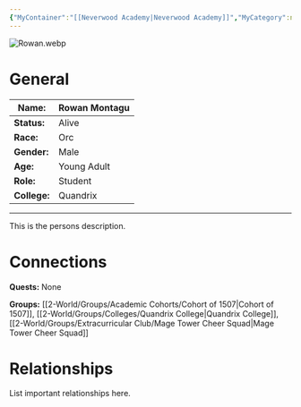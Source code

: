 ```yaml
---
{"MyContainer":"[[Neverwood Academy|Neverwood Academy]]","MyCategory":null,"image":"Rowan.webp","tags":["Category/People"],"obsidianUIMode":"preview","aliases":null,"NoteStatus":"❓","char_status":"Alive","char_race":"Orc","char_gender":"Male","char_role":"Student","char_college":"Quandrix","char_items":null,"char_age":"Young Adult","parents":null,"children":null,"enemies":null,"allies":null,"siblings":null,"partner":null,"Connected_Quests":[],"Connected_Groups":["[[Cohort of 1507|Cohort of 1507]]","[[Quandrix College|Quandrix College]]","[[Mage Tower Cheer Squad|Mage Tower Cheer Squad]]"],"dg-publish":true,"dg-path":"World/People/Students/Rowan Montagu.md","permalink":"/world/people/students/rowan-montagu/","dgPassFrontmatter":true,"updated":"2025-10-03T19:30:46.000+01:00"}
---
```



![Rowan.webp](/img/user/z_Assets/character_art/NPCs/Cohort%20of%201507/Rowan.webp)
# General


| Name:        | Rowan Montagu |
| ------------ | ------------- |
| **Status:**  | Alive         |
| **Race:**    | Orc           |
| **Gender:**  | Male          |
| **Age:**     | Young Adult   |
| **Role:**    | Student       |
| **College:** | Quandrix      |


---

This is the persons description. 


# Connections


**Quests:** None 

**Groups:** [[2-World/Groups/Academic Cohorts/Cohort of 1507\|Cohort of 1507]], [[2-World/Groups/Colleges/Quandrix College\|Quandrix College]], [[2-World/Groups/Extracurricular Club/Mage Tower Cheer Squad\|Mage Tower Cheer Squad]]


# Relationships

List important relationships here. 

